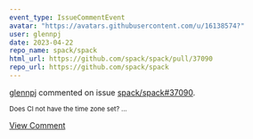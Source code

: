 ```yaml
---
event_type: IssueCommentEvent
avatar: "https://avatars.githubusercontent.com/u/16138574?"
user: glennpj
date: 2023-04-22
repo_name: spack/spack
html_url: https://github.com/spack/spack/pull/37090
repo_url: https://github.com/spack/spack
---
```


<a href='https://github.com/glennpj' target='_blank'>glennpj</a> commented on issue <a href='https://github.com/spack/spack/pull/37090' target='_blank'>spack/spack#37090</a>.

<small>Does CI not have the time zone set?...</small>

<a href='https://github.com/spack/spack/pull/37090' target='_blank'>View Comment</a>